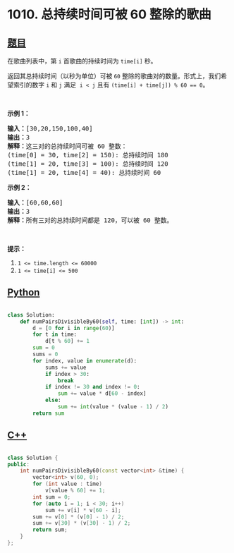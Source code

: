 # 1010. 总持续时间可被 60 整除的歌曲

## [题目](https://leetcode-cn.com/problems/pairs-of-songs-with-total-durations-divisible-by-60/)

<p>在歌曲列表中，第 <code>i</code> 首歌曲的持续时间为 <code>time[i]</code> 秒。</p>

<p>返回其总持续时间（以秒为单位）可被 <code>60</code> 整除的歌曲对的数量。形式上，我们希望索引的数字 <code>i</code> 和 <code>j</code> 满足&nbsp; <code>i &lt; j</code> 且有&nbsp;<code>(time[i] + time[j]) % 60 == 0</code>。</p>

<p>&nbsp;</p>

<p><strong>示例 1：</strong></p>

<pre><strong>输入：</strong>[30,20,150,100,40]
<strong>输出：</strong>3
<strong>解释：</strong>这三对的总持续时间可被 60 整数：
(time[0] = 30, time[2] = 150): 总持续时间 180
(time[1] = 20, time[3] = 100): 总持续时间 120
(time[1] = 20, time[4] = 40): 总持续时间 60
</pre>

<p><strong>示例 2：</strong></p>

<pre><strong>输入：</strong>[60,60,60]
<strong>输出：</strong>3
<strong>解释：</strong>所有三对的总持续时间都是 120，可以被 60 整数。
</pre>

<p>&nbsp;</p>

<p><strong>提示：</strong></p>

<ol>
	<li><code>1 &lt;= time.length &lt;= 60000</code></li>
	<li><code>1 &lt;= time[i] &lt;= 500</code></li>
</ol>


## [Python](./1010.%20总持续时间可被%2060%20整除的歌曲.py)

``` python

class Solution:
    def numPairsDivisibleBy60(self, time: [int]) -> int:
        d = [0 for i in range(60)]
        for t in time:
            d[t % 60] += 1
        sum = 0
        sums = 0
        for index, value in enumerate(d):
            sums += value
            if index > 30:
                break
            if index != 30 and index != 0:
                sum += value * d[60 - index]
            else:
                sum += int(value * (value - 1) / 2)
        return sum

```


## [C++](./1010.%20总持续时间可被%2060%20整除的歌曲.cc)

``` c++

class Solution {
public:
    int numPairsDivisibleBy60(const vector<int> &time) {
        vector<int> v(60, 0);
        for (int value : time)
            v[value % 60] += 1;
        int sum = 0;
        for (auto i = 1; i < 30; i++)
            sum += v[i] * v[60 - i];
        sum += v[0] * (v[0] - 1) / 2;
        sum += v[30] * (v[30] - 1) / 2;
        return sum;
    }
};

```


